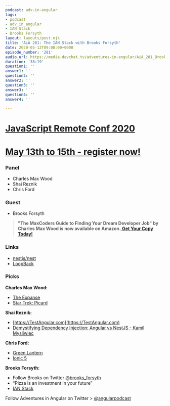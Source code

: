 ```yaml
---
podcast: adv-in-angular
tags:
- podcast
- adv_in_angular
- IAN Stack
- Brooks Forsyth
layout: layouts/post.njk
title: 'AiA 281: The IAN Stack with Brooks Forsyth'
date: 2020-05-12T09:00:00+0000
episode_number: '281'
audio_url: https://media.devchat.tv/adventures-in-angular/AiA_281_Brooks_Forsyth.mp3
duration: '38:19'
question1: ''
answer1: ''
question2: ''
answer2: ''
question3: ''
answer3: ''
question4: ''
answer4: ''

---
```

# [JavaScript Remote Conf 2020](https://devchat.tv/conferences/javascript-remote-2020/ "JavaScript Remote Conf 2020")
# [May 13th to 15th - register now!](https://devchat.tv/conferences/javascript-remote-2020/ "JavaScript Remote Conf 2020")

### **Panel**

* Charles Max Wood
* Shai Reznik
* Chris Ford

### **Guest**

* Brooks Forsyth


> **"The MaxCoders Guide to Finding Your Dream Developer Job" by Charles Max Wood is now available on Amazon.**[ **Get Your Copy Today!**](https://www.amazon.com/gp/product/B081MBL5C9/ref=as_li_ss_tl?ie=UTF8&linkCode=sl1&tag=devchattv-20&linkId=9d61363241636e2546ef46abba198746&language=en_US)


### **Links**

* [nestjs/nest](https://github.com/nestjs/nest)
* [LoopBack](https://loopback.io/)


### **Picks**

**Charles Max Wood:**

* [The Expanse](https://amzn.to/380lggh)
* [Star Trek: Picard](https://www.cbs.com/all-access/?cbscidmt=picard&gclsrc=aw.ds&&ref=__iv_p_1_g_70455610937_w_kwd-711864325_h_9029705_ii__d_c_v__n_g_c_413155130365_l__t__e__r__vi__&ftag=AAM-00-10ahg8a&vndid=google$null$null$star%20trek%20picard&gclsrc=ds&_ivgu=56d2fcad-8abf-49bd-9caf-9461e44e9cd1)

**Shai Reznik:**

* [https://TestAngular.com](https://TestAngular.com)
* [Demystifying Dependency Injection: Angular vs NestJS \- Kamil Mysliwiec](https://www.youtube.com/watch?v=vYFhHVMetPg)


**Chris Ford:**

* [Green Lantern](https://www.imdb.com/title/tt1133985/)
* [Ionic 5](https://ionicframework.com/)


**Brooks Forsyth:**

* Follow Brooks on Twitter [@brooks_forsyth](https://twitter.com/brooks_forsyth?lang=en)
* “Pizza is an investment in your future”
* [IAN Stack](http://ianstack.com/)



Follow Adventures in Angular on Twitter > [@angularpodcast](https://twitter.com/angularpodcast)
